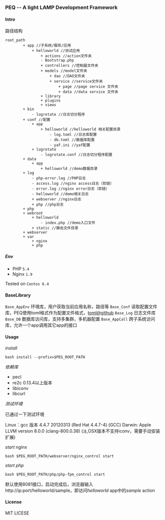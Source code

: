 ### PEQ -- A light LAMP Development Framework

#### Intro

路径结构

    root_path
            + app //子系统/服务/应用
                + helloworld //测试应用
                    + actions //action文件夹
                    - Bootstrap.php
                    + controllers //控制器文件夹
                    + models //model文件夹
                        + dao //DAO文件夹
                        + service //service文件夹
                            + page //page service 文件夹
                            + data //data service 文件夹
                    + library
                    + plugins
                    + views
            + bin 
                - logrotate //日志切分程序
            + conf //配置
                + app
                    + helloworld //helloworld 相关配置目录
                        - log.toml //日志库配置
                        - db.toml //数据库配置
                        - yaf.ini //yaf配置
                + logrotate
                    - logrotate.conf //日志切分程序配置
            + data
                + app
                    + helloworld //demo数据目录
            + log
                - php-error.log //PHP日志
                - access.log //nginx access日志（软链）
                - error.log //nginx error日志（软链）
                - helloworld //demo相关日志
                + webserver //nginx日志
                + php //php日志
            + php
            + webroot
                + helloworld
                    - index.php //demo入口文件
                + static //静态文件目录 
            + webserver
            + var
                + nginx
                + php
    

##### Env

* PHP `5.4`
* Nginx `1.9`

Tested on `Centos 6.4`

#### BaseLibrary

`Base_AppEnv` 环境库，用户获取当前应用名称，路径等
`Base_Conf`
读取配置文件库，PEQ使用toml格式作为配置文件格式，[toml@github](https://github.com/toml-lang/toml)
`Base_Log` 日志文件库
`Base_DB` 数据库访问库，支持多集群，多机器配置
`Base_AppCall` 跨子系统访问库，允许一个app调用其它app的接口

#### Usage

*install*   
    
    bash install --prefix=$PEG_ROOT_PATH

*依赖库*

* pecl
* re2c 0.13.4以上版本
* libiconv
* libcurl

*测试环境*

已通过一下测试环境

Linux：gcc 版本 4.4.7 20120313 (Red Hat 4.4.7-4) (GCC)
Darwin: Apple LLVM version 8.0.0 (clang-800.0.38) (`注`,OSX版本不支持iconv，需要手动安装扩展)

*start nginx*

    bash $PEG_ROOT_PATH/webserver/nginx_control start

*start php*
    
    bash $PEG_ROOT_PATH/php/php-fpm_control start

默认使用8081接口，启动完成后，浏览器输入 http://ip:port/helloworld/sample，即访问*helloworld*
app中的*sample* action


#### License

MIT LICESE
